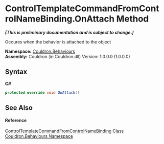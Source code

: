 # ControlTemplateCommandFromControlNameBinding.OnAttach Method 
 _**\[This is preliminary documentation and is subject to change.\]**_

Occures when the behavior is attached to the object

**Namespace:**&nbsp;<a href="N_Couldron_Behaviours">Couldron.Behaviours</a><br />**Assembly:**&nbsp;Couldron (in Couldron.dll) Version: 1.0.0.0 (1.0.0.0)

## Syntax

**C#**<br />
``` C#
protected override void OnAttach()
```


## See Also


#### Reference
<a href="T_Couldron_Behaviours_ControlTemplateCommandFromControlNameBinding">ControlTemplateCommandFromControlNameBinding Class</a><br /><a href="N_Couldron_Behaviours">Couldron.Behaviours Namespace</a><br />